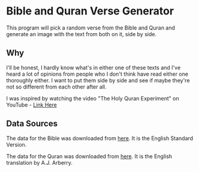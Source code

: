 # Bible and Quran Verse Generator
This program will pick a random verse from the Bible and Quran and generate an image with the text from both on it, side by side.

## Why
I'll be honest, I hardly know what's in either one of these texts and I've heard a lot of opinions from people who I don't think have read either one thoroughly either. I want to put them side by side and see if maybe they're not so different from each other after all.

I was inspired by watching the video "The Holy Quran Experiment" on YouTube - [Link Here](https://youtu.be/zEnWw_lH4tQ)

## Data Sources
The data for the Bible was downloaded from [here](https://github.com/honza/bibles). It is the English Standard Version.

The data for the Quran was downloaded from [here](http://destroyblackmagic.com/quran-data-in-different-languages-json/). It is the English translation by A.J. Arberry.